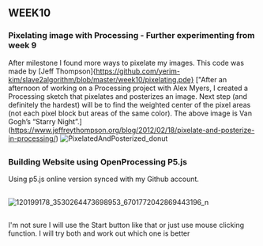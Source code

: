 ## WEEK10

### Pixelating image with Processing - Further experimenting from week 9
After milestone I found more ways to pixelate my images. This code was made by [Jeff Thompson]{https://github.com/yerim-kim/slave2algorithm/blob/master/week10/pixelating.pde}
["After an afternoon of working on a Processing project with Alex Myers, I created a Processing sketch that pixelates and posterizes an image.  Next step (and definitely the hardest) will be to find the weighted center of the pixel areas (not each pixel block but areas of the same color).  The above image is Van Gogh’s “Starry Night”.] (https://www.jeffreythompson.org/blog/2012/02/18/pixelate-and-posterize-in-processing/)
![PixelatedAndPosterized_donut](https://user-images.githubusercontent.com/68723268/94733483-2cbff280-03ab-11eb-89bb-736ef36bc95c.jpg)
##

### Building Website using OpenProcessing P5.js

Using p5.js online version synced with my Github account.
##

![120199178_3530264473698953_6701772042869443196_n](https://user-images.githubusercontent.com/68723268/94842526-d7451d80-045e-11eb-830e-9891b0ca240a.png)
##
I'm not sure I will use the Start button like that or just use mouse clicking function. I will try both and work out which one is better

